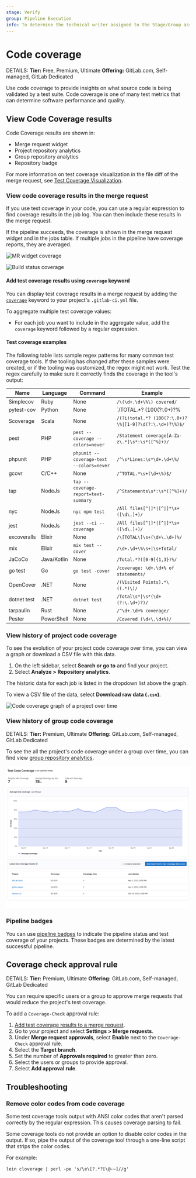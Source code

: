 ```yaml
---
stage: Verify
group: Pipeline Execution
info: To determine the technical writer assigned to the Stage/Group associated with this page, see https://handbook.gitlab.com/handbook/product/ux/technical-writing/#assignments
---
```


# Code coverage

DETAILS:
**Tier:** Free, Premium, Ultimate
**Offering:** GitLab.com, Self-managed, GitLab Dedicated

Use code coverage to provide insights on what source code is being validated by a test suite. Code coverage is one of many test metrics that can determine software performance and quality.

## View Code Coverage results

Code Coverage results are shown in:

- Merge request widget
- Project repository analytics
- Group repository analytics
- Repository badge

For more information on test coverage visualization in the file diff of the merge request, see [Test Coverage Visualization](test_coverage_visualization/index.md).

### View code coverage results in the merge request

If you use test coverage in your code, you can use a regular expression to
find coverage results in the job log. You can then include these results
in the merge request.

If the pipeline succeeds, the coverage is shown in the merge request widget and
in the jobs table. If multiple jobs in the pipeline have coverage reports, they are
averaged.

![MR widget coverage](img/pipelines_test_coverage_mr_widget_v17_3.png)

![Build status coverage](img/pipelines_test_coverage_jobs_v17_3.png)

#### Add test coverage results using `coverage` keyword

You can display test coverage results in a merge request by adding the
[`coverage`](../yaml/index.md#coverage) keyword to your project's `.gitlab-ci.yml` file.

To aggregate multiple test coverage values:

- For each job you want to include in the aggregate value,
  add the `coverage` keyword followed by a regular expression.

#### Test coverage examples

The following table lists sample regex patterns for many common test coverage tools.
If the tooling has changed after these samples were created, or if the tooling was customized,
the regex might not work. Test the regex carefully to make sure it correctly finds the
coverage in the tool's output:

<!-- vale gitlab_base.Spelling = NO -->
<!-- markdownlint-disable MD056 -->

| Name         | Language     | Command      | Example      |
|--------------|--------------|--------------|--------------|
| Simplecov | Ruby | None | `/\(\d+.\d+\%\) covered/` |
| pytest-cov | Python | None | `/TOTAL.*? (100(?:\.0+)?\%|[1-9]?\d(?:\.\d+)?\%)$/` |
| Scoverage | Scala | None | `/(?i)total.*? (100(?:\.0+)?\%\|[1-9]?\d(?:\.\d+)?\%)$/` |
| pest | PHP | `pest --coverage --colors=never` | `/Statement coverage[A-Za-z\.*]\s*:\s*([^%]+)/` |
| phpunit | PHP | `phpunit --coverage-text --colors=never` | `/^\s*Lines:\s*\d+.\d+\%/` |
| gcovr | C/C++ | None | `/^TOTAL.*\s+(\d+\%)$/` |
| tap | NodeJs | `tap --coverage-report=text-summary` | `/^Statements\s*:\s*([^%]+)/` |
| nyc | NodeJs | `nyc npm test` | `/All files[^\|]*\|[^\|]*\s+([\d\.]+)/` |
| jest | NodeJs | `jest --ci --coverage` | `/All files[^\|]*\|[^\|]*\s+([\d\.]+)/` |
| excoveralls | Elixir | None | `/\[TOTAL\]\s+(\d+\.\d+)%/` |
| mix | Elixir | `mix test --cover` | `/\d+.\d+\%\s+\|\s+Total/` |
| JaCoCo | Java/Kotlin | None | `/Total.*?([0-9]{1,3})%/` |
| go test | Go | `go test -cover` | `/coverage: \d+.\d+% of statements/` |
| OpenCover | .NET | None | `/(Visited Points).*\((.*)\)/` |
| dotnet test | .NET | `dotnet test` | `/Total\s*\|\s*(\d+(?:\.\d+)?)/` |
| tarpaulin | Rust | None | `/^\d+.\d+% coverage/` |
| Pester | PowerShell | None | `/Covered (\d+\.\d+%)/` |

<!-- vale gitlab_base.Spelling = YES -->
<!-- markdownlint-enable MD056 -->

### View history of project code coverage

To see the evolution of your project code coverage over time,
you can view a graph or download a CSV file with this data.

1. On the left sidebar, select **Search or go to** and find your project.
1. Select **Analyze > Repository analytics**.

The historic data for each job is listed in the dropdown list above the graph.

To view a CSV file of the data, select **Download raw data (`.csv`)**.

![Code coverage graph of a project over time](img/code_coverage_graph_v13_1.png)

### View history of group code coverage

DETAILS:
**Tier:** Premium, Ultimate
**Offering:** GitLab.com, Self-managed, GitLab Dedicated

To see the all the project's code coverage under a group over time, you can find view [group repository analytics](../../user/group/repositories_analytics/index.md).

![Code coverage graph of a group over time](img/code_coverage_group_report.png)

### Pipeline badges

You can use [pipeline badges](../../user/project/badges.md#test-coverage-report-badges) to indicate the pipeline status and
test coverage of your projects. These badges are determined by the latest successful pipeline.

## Coverage check approval rule

DETAILS:
**Tier:** Premium, Ultimate
**Offering:** GitLab.com, Self-managed, GitLab Dedicated

You can require specific users or a group to approve merge requests that would reduce the project's test coverage.

To add a `Coverage-Check` approval rule:

1. [Add test coverage results to a merge request](#add-test-coverage-results-using-coverage-keyword).
1. Go to your project and select **Settings > Merge requests**.
1. Under **Merge request approvals**, select **Enable** next to the `Coverage-Check` approval rule.
1. Select the **Target branch**.
1. Set the number of **Approvals required** to greater than zero.
1. Select the users or groups to provide approval.
1. Select **Add approval rule**.

## Troubleshooting

### Remove color codes from code coverage

Some test coverage tools output with ANSI color codes that aren't
parsed correctly by the regular expression. This causes coverage
parsing to fail.

Some coverage tools do not provide an option to disable color
codes in the output. If so, pipe the output of the coverage tool through a one-line script that strips the color codes.

For example:

```shell
lein cloverage | perl -pe 's/\e\[?.*?[\@-~]//g'
```
